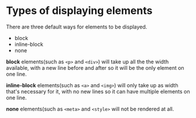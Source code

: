 # Types of displaying elements

There are three default ways for elements to be displayed.
- block
- inline-block
- none

**block** elements(such as `<p>` and `<div>`) will take up all the the width available, with a new line before and after so it will be the only element on one line.

**inline-block** elements(such as `<a>` and `<img>`) will only take up as width that's necessary for it, with no new lines so it can have multiple elements on one line.

**none** elements(such as `<meta>` and `<style>` will not be rendered at all.
